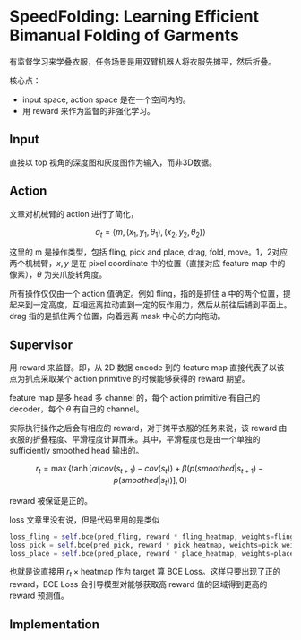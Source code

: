 # SpeedFolding: Learning Efficient Bimanual Folding of Garments
有监督学习来学叠衣服，任务场景是用双臂机器人将衣服先摊平，然后折叠。

核心点：
- input space, action space 是在一个空间内的。
- 用 reward 来作为监督的非强化学习。

<!--![](../imgs/speedfolding.png)-->

## Input
直接以 top 视角的深度图和灰度图作为输入，而非3D数据。

## Action
文章对机械臂的 action 进行了简化，

$$a_t = \langle m, (x_1, y_1, \theta_1), (x_2, y_2, \theta_2) \rangle$$

这里的 m 是操作类型，包括 fling, pick and place, drag, fold, move。1，2对应两个机械臂，$x,y$ 是在 pixel coordinate 中的位置（直接对应 feature map 中的像素），$\theta$ 为夹爪旋转角度。

所有操作仅仅由一个 action 值确定。例如 fling，指的是抓住 a 中的两个位置，提起来到一定高度，互相远离拉动直到一定的反作用力，然后从前往后铺到平面上。drag 指的是抓住两个位置，向着远离 mask 中心的方向拖动。

## Supervisor
用 reward 来监督。即，从 2D 数据 encode 到的 feature map 直接代表了以该点为抓点采取某个 action primitive 的时候能够获得的 reward 期望。

feature map 是多 head 多 channel 的，每个 action primitive 有自己的 decoder，每个 $\theta$ 有自己的 channel。

实际执行操作之后会有相应的 reward，对于摊平衣服的任务来说，该 reward 由衣服的折叠程度、平滑程度计算而来。其中，平滑程度也是由一个单独的 sufficiently smoothed head 输出的。

$$r_t = \max\{\tanh[\alpha(cov(s_{t+1})- cov(s_t)) + \beta(p(smoothed|s_{t+1}) - p(smoothed|s_{t}))], 0 \}$$

reward 被保证是正的。

loss 文章里没有说，但是代码里用的是类似
```python
loss_fling = self.bce(pred_fling, reward * fling_heatmap, weights=fling_weight)
loss_pick = self.bce(pred_pick, reward * pick_heatmap, weights=pick_weight)
loss_place = self.bce(pred_place, reward * place_heatmap, weights=place_weight)
```

也就是说直接用 $r_t\times \text{heatmap}$ 作为 target 算 BCE Loss。这样只要出现了正的 reward，BCE Loss 会引导模型对能够获取高 reward 值的区域得到更高的 reward 预测值。

## Implementation
